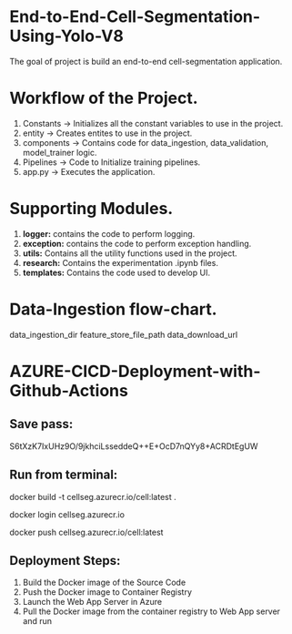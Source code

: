 # End-to-End-Cell-Segmentation-Using-Yolo-V8

The goal of project is build an end-to-end cell-segmentation application.

# Workflow of the Project.
1. Constants -> Initializes all the constant variables to use in the project.
2. entity -> Creates entites to use in the project.
3. components -> Contains code for data_ingestion, data_validation, model_trainer logic.
4. Pipelines -> Code to Initialize training pipelines.
5. app.py -> Executes the application.

# Supporting Modules.
1. **logger:** contains the code to perform logging.
2. **exception:** contains the code to perform exception handling.
3. **utils:** Contains all the utility functions used in the project.
4. **research:** Contains the experimentation .ipynb files.
5. **templates:** Contains the code used to develop UI.

# Data-Ingestion flow-chart.
data_ingestion_dir
feature_store_file_path
data_download_url

# AZURE-CICD-Deployment-with-Github-Actions

## Save pass:

S6tXzK7IxUHz9O/9jkhciLsseddeQ++E+OcD7nQYy8+ACRDtEgUW


## Run from terminal:

docker build -t cellseg.azurecr.io/cell:latest .

docker login cellseg.azurecr.io

docker push cellseg.azurecr.io/cell:latest


## Deployment Steps:

1. Build the Docker image of the Source Code
2. Push the Docker image to Container Registry
3. Launch the Web App Server in Azure 
4. Pull the Docker image from the container registry to Web App server and run 
